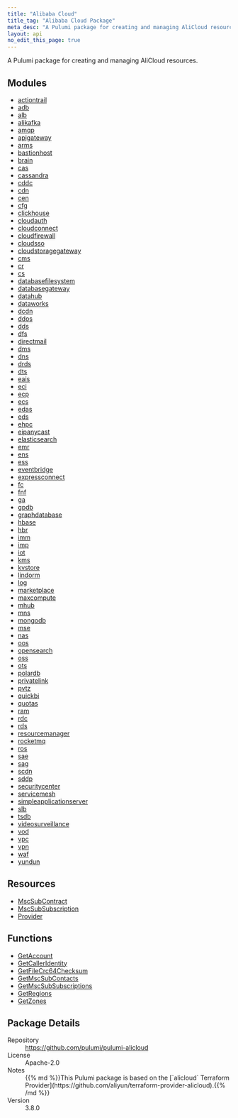 ```yaml
---
title: "Alibaba Cloud"
title_tag: "Alibaba Cloud Package"
meta_desc: "A Pulumi package for creating and managing AliCloud resources."
layout: api
no_edit_this_page: true
---
```


<!-- WARNING: this file was generated by Pulumi Docs Generator. -->
<!-- Do not edit by hand unless you're certain you know what you are doing! -->

A Pulumi package for creating and managing AliCloud resources.

<h2 id="modules">Modules</h2>
<ul class="api">
    <li><a href="actiontrail/" title="actiontrail"><span class="api-symbol api-symbol--module"></span>actiontrail</a></li>
    <li><a href="adb/" title="adb"><span class="api-symbol api-symbol--module"></span>adb</a></li>
    <li><a href="alb/" title="alb"><span class="api-symbol api-symbol--module"></span>alb</a></li>
    <li><a href="alikafka/" title="alikafka"><span class="api-symbol api-symbol--module"></span>alikafka</a></li>
    <li><a href="amqp/" title="amqp"><span class="api-symbol api-symbol--module"></span>amqp</a></li>
    <li><a href="apigateway/" title="apigateway"><span class="api-symbol api-symbol--module"></span>apigateway</a></li>
    <li><a href="arms/" title="arms"><span class="api-symbol api-symbol--module"></span>arms</a></li>
    <li><a href="bastionhost/" title="bastionhost"><span class="api-symbol api-symbol--module"></span>bastionhost</a></li>
    <li><a href="brain/" title="brain"><span class="api-symbol api-symbol--module"></span>brain</a></li>
    <li><a href="cas/" title="cas"><span class="api-symbol api-symbol--module"></span>cas</a></li>
    <li><a href="cassandra/" title="cassandra"><span class="api-symbol api-symbol--module"></span>cassandra</a></li>
    <li><a href="cddc/" title="cddc"><span class="api-symbol api-symbol--module"></span>cddc</a></li>
    <li><a href="cdn/" title="cdn"><span class="api-symbol api-symbol--module"></span>cdn</a></li>
    <li><a href="cen/" title="cen"><span class="api-symbol api-symbol--module"></span>cen</a></li>
    <li><a href="cfg/" title="cfg"><span class="api-symbol api-symbol--module"></span>cfg</a></li>
    <li><a href="clickhouse/" title="clickhouse"><span class="api-symbol api-symbol--module"></span>clickhouse</a></li>
    <li><a href="cloudauth/" title="cloudauth"><span class="api-symbol api-symbol--module"></span>cloudauth</a></li>
    <li><a href="cloudconnect/" title="cloudconnect"><span class="api-symbol api-symbol--module"></span>cloudconnect</a></li>
    <li><a href="cloudfirewall/" title="cloudfirewall"><span class="api-symbol api-symbol--module"></span>cloudfirewall</a></li>
    <li><a href="cloudsso/" title="cloudsso"><span class="api-symbol api-symbol--module"></span>cloudsso</a></li>
    <li><a href="cloudstoragegateway/" title="cloudstoragegateway"><span class="api-symbol api-symbol--module"></span>cloudstoragegateway</a></li>
    <li><a href="cms/" title="cms"><span class="api-symbol api-symbol--module"></span>cms</a></li>
    <li><a href="cr/" title="cr"><span class="api-symbol api-symbol--module"></span>cr</a></li>
    <li><a href="cs/" title="cs"><span class="api-symbol api-symbol--module"></span>cs</a></li>
    <li><a href="databasefilesystem/" title="databasefilesystem"><span class="api-symbol api-symbol--module"></span>databasefilesystem</a></li>
    <li><a href="databasegateway/" title="databasegateway"><span class="api-symbol api-symbol--module"></span>databasegateway</a></li>
    <li><a href="datahub/" title="datahub"><span class="api-symbol api-symbol--module"></span>datahub</a></li>
    <li><a href="dataworks/" title="dataworks"><span class="api-symbol api-symbol--module"></span>dataworks</a></li>
    <li><a href="dcdn/" title="dcdn"><span class="api-symbol api-symbol--module"></span>dcdn</a></li>
    <li><a href="ddos/" title="ddos"><span class="api-symbol api-symbol--module"></span>ddos</a></li>
    <li><a href="dds/" title="dds"><span class="api-symbol api-symbol--module"></span>dds</a></li>
    <li><a href="dfs/" title="dfs"><span class="api-symbol api-symbol--module"></span>dfs</a></li>
    <li><a href="directmail/" title="directmail"><span class="api-symbol api-symbol--module"></span>directmail</a></li>
    <li><a href="dms/" title="dms"><span class="api-symbol api-symbol--module"></span>dms</a></li>
    <li><a href="dns/" title="dns"><span class="api-symbol api-symbol--module"></span>dns</a></li>
    <li><a href="drds/" title="drds"><span class="api-symbol api-symbol--module"></span>drds</a></li>
    <li><a href="dts/" title="dts"><span class="api-symbol api-symbol--module"></span>dts</a></li>
    <li><a href="eais/" title="eais"><span class="api-symbol api-symbol--module"></span>eais</a></li>
    <li><a href="eci/" title="eci"><span class="api-symbol api-symbol--module"></span>eci</a></li>
    <li><a href="ecp/" title="ecp"><span class="api-symbol api-symbol--module"></span>ecp</a></li>
    <li><a href="ecs/" title="ecs"><span class="api-symbol api-symbol--module"></span>ecs</a></li>
    <li><a href="edas/" title="edas"><span class="api-symbol api-symbol--module"></span>edas</a></li>
    <li><a href="eds/" title="eds"><span class="api-symbol api-symbol--module"></span>eds</a></li>
    <li><a href="ehpc/" title="ehpc"><span class="api-symbol api-symbol--module"></span>ehpc</a></li>
    <li><a href="eipanycast/" title="eipanycast"><span class="api-symbol api-symbol--module"></span>eipanycast</a></li>
    <li><a href="elasticsearch/" title="elasticsearch"><span class="api-symbol api-symbol--module"></span>elasticsearch</a></li>
    <li><a href="emr/" title="emr"><span class="api-symbol api-symbol--module"></span>emr</a></li>
    <li><a href="ens/" title="ens"><span class="api-symbol api-symbol--module"></span>ens</a></li>
    <li><a href="ess/" title="ess"><span class="api-symbol api-symbol--module"></span>ess</a></li>
    <li><a href="eventbridge/" title="eventbridge"><span class="api-symbol api-symbol--module"></span>eventbridge</a></li>
    <li><a href="expressconnect/" title="expressconnect"><span class="api-symbol api-symbol--module"></span>expressconnect</a></li>
    <li><a href="fc/" title="fc"><span class="api-symbol api-symbol--module"></span>fc</a></li>
    <li><a href="fnf/" title="fnf"><span class="api-symbol api-symbol--module"></span>fnf</a></li>
    <li><a href="ga/" title="ga"><span class="api-symbol api-symbol--module"></span>ga</a></li>
    <li><a href="gpdb/" title="gpdb"><span class="api-symbol api-symbol--module"></span>gpdb</a></li>
    <li><a href="graphdatabase/" title="graphdatabase"><span class="api-symbol api-symbol--module"></span>graphdatabase</a></li>
    <li><a href="hbase/" title="hbase"><span class="api-symbol api-symbol--module"></span>hbase</a></li>
    <li><a href="hbr/" title="hbr"><span class="api-symbol api-symbol--module"></span>hbr</a></li>
    <li><a href="imm/" title="imm"><span class="api-symbol api-symbol--module"></span>imm</a></li>
    <li><a href="imp/" title="imp"><span class="api-symbol api-symbol--module"></span>imp</a></li>
    <li><a href="iot/" title="iot"><span class="api-symbol api-symbol--module"></span>iot</a></li>
    <li><a href="kms/" title="kms"><span class="api-symbol api-symbol--module"></span>kms</a></li>
    <li><a href="kvstore/" title="kvstore"><span class="api-symbol api-symbol--module"></span>kvstore</a></li>
    <li><a href="lindorm/" title="lindorm"><span class="api-symbol api-symbol--module"></span>lindorm</a></li>
    <li><a href="log/" title="log"><span class="api-symbol api-symbol--module"></span>log</a></li>
    <li><a href="marketplace/" title="marketplace"><span class="api-symbol api-symbol--module"></span>marketplace</a></li>
    <li><a href="maxcompute/" title="maxcompute"><span class="api-symbol api-symbol--module"></span>maxcompute</a></li>
    <li><a href="mhub/" title="mhub"><span class="api-symbol api-symbol--module"></span>mhub</a></li>
    <li><a href="mns/" title="mns"><span class="api-symbol api-symbol--module"></span>mns</a></li>
    <li><a href="mongodb/" title="mongodb"><span class="api-symbol api-symbol--module"></span>mongodb</a></li>
    <li><a href="mse/" title="mse"><span class="api-symbol api-symbol--module"></span>mse</a></li>
    <li><a href="nas/" title="nas"><span class="api-symbol api-symbol--module"></span>nas</a></li>
    <li><a href="oos/" title="oos"><span class="api-symbol api-symbol--module"></span>oos</a></li>
    <li><a href="opensearch/" title="opensearch"><span class="api-symbol api-symbol--module"></span>opensearch</a></li>
    <li><a href="oss/" title="oss"><span class="api-symbol api-symbol--module"></span>oss</a></li>
    <li><a href="ots/" title="ots"><span class="api-symbol api-symbol--module"></span>ots</a></li>
    <li><a href="polardb/" title="polardb"><span class="api-symbol api-symbol--module"></span>polardb</a></li>
    <li><a href="privatelink/" title="privatelink"><span class="api-symbol api-symbol--module"></span>privatelink</a></li>
    <li><a href="pvtz/" title="pvtz"><span class="api-symbol api-symbol--module"></span>pvtz</a></li>
    <li><a href="quickbi/" title="quickbi"><span class="api-symbol api-symbol--module"></span>quickbi</a></li>
    <li><a href="quotas/" title="quotas"><span class="api-symbol api-symbol--module"></span>quotas</a></li>
    <li><a href="ram/" title="ram"><span class="api-symbol api-symbol--module"></span>ram</a></li>
    <li><a href="rdc/" title="rdc"><span class="api-symbol api-symbol--module"></span>rdc</a></li>
    <li><a href="rds/" title="rds"><span class="api-symbol api-symbol--module"></span>rds</a></li>
    <li><a href="resourcemanager/" title="resourcemanager"><span class="api-symbol api-symbol--module"></span>resourcemanager</a></li>
    <li><a href="rocketmq/" title="rocketmq"><span class="api-symbol api-symbol--module"></span>rocketmq</a></li>
    <li><a href="ros/" title="ros"><span class="api-symbol api-symbol--module"></span>ros</a></li>
    <li><a href="sae/" title="sae"><span class="api-symbol api-symbol--module"></span>sae</a></li>
    <li><a href="sag/" title="sag"><span class="api-symbol api-symbol--module"></span>sag</a></li>
    <li><a href="scdn/" title="scdn"><span class="api-symbol api-symbol--module"></span>scdn</a></li>
    <li><a href="sddp/" title="sddp"><span class="api-symbol api-symbol--module"></span>sddp</a></li>
    <li><a href="securitycenter/" title="securitycenter"><span class="api-symbol api-symbol--module"></span>securitycenter</a></li>
    <li><a href="servicemesh/" title="servicemesh"><span class="api-symbol api-symbol--module"></span>servicemesh</a></li>
    <li><a href="simpleapplicationserver/" title="simpleapplicationserver"><span class="api-symbol api-symbol--module"></span>simpleapplicationserver</a></li>
    <li><a href="slb/" title="slb"><span class="api-symbol api-symbol--module"></span>slb</a></li>
    <li><a href="tsdb/" title="tsdb"><span class="api-symbol api-symbol--module"></span>tsdb</a></li>
    <li><a href="videosurveillance/" title="videosurveillance"><span class="api-symbol api-symbol--module"></span>videosurveillance</a></li>
    <li><a href="vod/" title="vod"><span class="api-symbol api-symbol--module"></span>vod</a></li>
    <li><a href="vpc/" title="vpc"><span class="api-symbol api-symbol--module"></span>vpc</a></li>
    <li><a href="vpn/" title="vpn"><span class="api-symbol api-symbol--module"></span>vpn</a></li>
    <li><a href="waf/" title="waf"><span class="api-symbol api-symbol--module"></span>waf</a></li>
    <li><a href="yundun/" title="yundun"><span class="api-symbol api-symbol--module"></span>yundun</a></li>
</ul>

<h2 id="resources">Resources</h2>
<ul class="api">
    <li><a href="mscsubcontract" title="MscSubContract"><span class="api-symbol api-symbol--resource"></span>MscSubContract</a></li>
    <li><a href="mscsubsubscription" title="MscSubSubscription"><span class="api-symbol api-symbol--resource"></span>MscSubSubscription</a></li>
    <li><a href="provider" title="Provider"><span class="api-symbol api-symbol--resource"></span>Provider</a></li>
</ul>

<h2 id="functions">Functions</h2>
<ul class="api">
    <li><a href="getaccount" title="GetAccount"><span class="api-symbol api-symbol--function"></span>GetAccount</a></li>
    <li><a href="getcalleridentity" title="GetCallerIdentity"><span class="api-symbol api-symbol--function"></span>GetCallerIdentity</a></li>
    <li><a href="getfilecrc64checksum" title="GetFileCrc64Checksum"><span class="api-symbol api-symbol--function"></span>GetFileCrc64Checksum</a></li>
    <li><a href="getmscsubcontacts" title="GetMscSubContacts"><span class="api-symbol api-symbol--function"></span>GetMscSubContacts</a></li>
    <li><a href="getmscsubsubscriptions" title="GetMscSubSubscriptions"><span class="api-symbol api-symbol--function"></span>GetMscSubSubscriptions</a></li>
    <li><a href="getregions" title="GetRegions"><span class="api-symbol api-symbol--function"></span>GetRegions</a></li>
    <li><a href="getzones" title="GetZones"><span class="api-symbol api-symbol--function"></span>GetZones</a></li>
</ul>

<h2 id="package-details">Package Details</h2>
<dl class="package-details">
	<dt>Repository</dt>
	<dd><a href="https://github.com/pulumi/pulumi-alicloud">https://github.com/pulumi/pulumi-alicloud</a></dd>
	<dt>License</dt>
	<dd>Apache-2.0</dd>
	<dt>Notes</dt>
	<dd>{{% md %}}This Pulumi package is based on the [`alicloud` Terraform Provider](https://github.com/aliyun/terraform-provider-alicloud).{{% /md %}}</dd>
	<dt>Version</dt>
	<dd>3.8.0</dd>
</dl>

